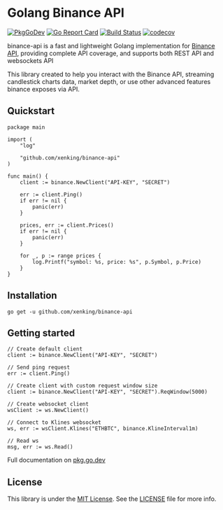 # Golang Binance API

[![PkgGoDev](https://pkg.go.dev/badge/github.com/xenking/binance-api)](https://pkg.go.dev/github.com/xenking/binance-api)
[![Go Report Card](https://goreportcard.com/badge/github.com/xenking/binance-api)](https://goreportcard.com/report/github.com/xenking/binance-api)
[![Build Status](https://travis-ci.com/xenking/binance-api.svg?branch=master)](https://travis-ci.com/xenking/binance-api)
[![codecov](https://codecov.io/gh/xenking/binance-api/branch/master/graph/badge.svg)](https://codecov.io/gh/xenking/binance-api)

binance-api is a fast and lightweight Golang implementation for [Binance API](https://github.com/binance/binance-spot-api-docs), providing complete API coverage, and supports both REST API and websockets API

This library created to help you interact with the Binance API, streaming candlestick charts data, market depth, or use other advanced features binance exposes via API. 

## Quickstart
```golang
package main

import (
    "log"

    "github.com/xenking/binance-api"
)

func main() {
    client := binance.NewClient("API-KEY", "SECRET")

    err := client.Ping()
    if err != nil {
        panic(err)
    }

    prices, err := client.Prices()
    if err != nil {
        panic(err)
    }

    for _, p := range prices {
        log.Printf("symbol: %s, price: %s", p.Symbol, p.Price)
    }
}
```


## Installation
```
go get -u github.com/xenking/binance-api
```

## Getting started
```golang
// Create default client
client := binance.NewClient("API-KEY", "SECRET")

// Send ping request
err := client.Ping()

// Create client with custom request window size
client := binance.NewClient("API-KEY", "SECRET").ReqWindow(5000)

// Create websocket client
wsClient := ws.NewClient()

// Connect to Klines websocket
ws, err := wsClient.Klines("ETHBTC", binance.KlineInterval1m)

// Read ws
msg, err := ws.Read()
```

Full documentation on [pkg.go.dev](https://pkg.go.dev/github.com/xenking/binance-api)

## License
This library is under the [MIT License](https://opensource.org/licenses/MIT). See the [LICENSE](LICENSE.md) file for more info.

